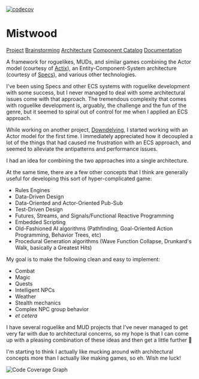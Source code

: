 [![codecov](https://codecov.io/gh/ndouglas/mistwood/graph/badge.svg?token=ZO8NPEDOTB)](https://codecov.io/gh/ndouglas/mistwood)

# Mistwood

[Project](https://github.com/users/ndouglas/projects/3)
[Brainstorming](https://github.com/ndouglas/mistwood/tree/main/READMEs/brainstorming)
[Architecture](https://github.com/ndouglas/mistwood/blob/main/READMEs/architecture.md)
[Component Catalog](https://github.com/ndouglas/mistwood/blob/main/READMEs/component_catalog.md)
[Documentation](https://ndouglas.github.io/mistwood/)

A framework for roguelikes, MUDs, and similar games combining the Actor model (courtesy of [Actix](http://actix.rs)), an Entity-Component-System architecture (courtesy of [Specs](https://specs.amethyst.rs/)), and various other technologies.

I've been using Specs and other ECS systems with roguelike development with some success, but I never managed to deal with some architectural issues come with that approach. The tremendous complexity that comes with roguelike development is, arguably, the challenge and the fun of the genre, but it seemed to spiral out of control for me when I applied an ECS approach.

While working on another project, [Downdelving](https://github.com/downdelving), I started working with an Actor model for the first time. I immediately appreciated how it decoupled a lot of the things that had caused me frustration with an ECS approach, and seemed to alleviate the antipatterns and performance issues.

I had an idea for combining the two approaches into a single architecture.

At the same time, there are a few other concepts that I think are generally useful for developing this sort of hyper-complicated game:
- Rules Engines
- Data-Driven Design
- Data-Oriented and Actor-Oriented Pub-Sub
- Test-Driven Design
- Futures, Streams, and Signals/Functional Reactive Programming
- Embedded Scripting
- Old-Fashioned AI algorithms (Pathfinding, Goal-Oriented Action Programming, Behavior Trees, etc)
- Procedural Generation algorithms (Wave Function Collapse, Drunkard's Walk, basically a Greatest Hits)

My goal is to make the following clean and easy to implement:
- Combat
- Magic
- Quests
- Intelligent NPCs
- Weather
- Stealth mechanics
- Complex NPC group behavior
- _et cetera_

I have several roguelike and MUD projects that I've never managed to get very far with due to architectural concerns, so my hope is that I can come up with a pleasing combination of these ideas and then get a little further 🙂

I'm starting to think I actually like mucking around with architectural concepts more than I actually like making games, so eh. Wish me luck!

![Code Coverage Graph](https://codecov.io/gh/ndouglas/mistwood/graphs/icicle.svg?token=ZO8NPEDOTB)